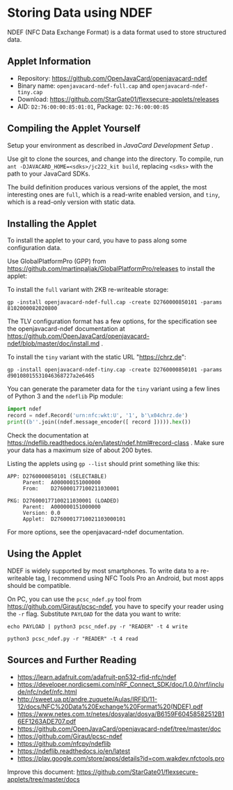 # Storing Data using NDEF

NDEF (NFC Data Exchange Format) is a data format used to store structured data.

## Applet Information

- Repository: https://github.com/OpenJavaCard/openjavacard-ndef
- Binary name: `openjavacard-ndef-full.cap` and `openjavacard-ndef-tiny.cap`
- Download: https://github.com/StarGate01/flexsecure-applets/releases
- AID: `D2:76:00:00:85:01:01`, Package: `D2:76:00:00:85`

## Compiling the Applet Yourself

Setup your environment as described in *JavaCard Development Setup* .

Use git to clone the sources, and change into the directory. To compile, run `ant -DJAVACARD_HOME=<sdks>/jc222_kit build`, replacing `<sdks>` with the path to your JavaCard SDKs.

The build definition produces various versions of the applet, the most interesting ones are `full`, which is a read-write enabled version, and `tiny`, which is a read-only version with static data.

## Installing the Applet

To install the applet to your card, you have to pass along some configuration data.

Use GlobalPlatformPro (GPP) from https://github.com/martinpaljak/GlobalPlatformPro/releases to install the applet:

To install the `full` variant with 2KB re-writeable storage:

```
gp -install openjavacard-ndef-full.cap -create D2760000850101 -params 8102000082020800
```

The TLV configuration format has a few options, for the specification see the openjavacard-ndef documentation at https://github.com/OpenJavaCard/openjavacard-ndef/blob/master/doc/install.md .

To install the `tiny` variant with the static URL "https://chrz.de":

```
gp -install openjavacard-ndef-tiny.cap -create D2760000850101 -params d90108015531046368727a2e6465
```

You can generate the parameter data for the `tiny` variant using a few lines of Python 3 and the `ndeflib` Pip module:

```python
import ndef
record = ndef.Record('urn:nfc:wkt:U', '1', b'\x04chrz.de')
print((b''.join((ndef.message_encoder([ record ])))).hex())
```

Check the documentation at https://ndeflib.readthedocs.io/en/latest/ndef.html#record-class . Make sure your data has a maximum size of about 200 bytes.

Listing the applets using `gp --list` should print something like this:

```
APP: D2760000850101 (SELECTABLE)
     Parent:  A000000151000000
     From:    D276000177100211030001

PKG: D276000177100211030001 (LOADED)
     Parent:  A000000151000000
     Version: 0.0
     Applet:  D27600017710021103000101
```

For more options, see the openjavacard-ndef documentation.

## Using the Applet

NDEF is widely supported by most smartphones. To write data to a re-writeable tag, I recommend using NFC Tools Pro an Android, but most apps should be compatible. 

On PC, you can use the `pcsc_ndef.py` tool from https://github.com/Giraut/pcsc-ndef, you have to specify your reader using the `-r` flag. Substitute `PAYLOAD` for the data you want to write:

```
echo PAYLOAD | python3 pcsc_ndef.py -r "READER" -t 4 write

python3 pcsc_ndef.py -r "READER" -t 4 read
```

## Sources and Further Reading

- https://learn.adafruit.com/adafruit-pn532-rfid-nfc/ndef
- https://developer.nordicsemi.com/nRF_Connect_SDK/doc/1.0.0/nrf/include/nfc/ndef/nfc.html
- http://sweet.ua.pt/andre.zuquete/Aulas/IRFID/11-12/docs/NFC%20Data%20Exchange%20Format%20(NDEF).pdf
- https://www.netes.com.tr/netes/dosyalar/dosya/B6159F60458582512B16EF1263ADE707.pdf
- https://github.com/OpenJavaCard/openjavacard-ndef/tree/master/doc
- https://github.com/Giraut/pcsc-ndef
- https://github.com/nfcpy/ndeflib
- https://ndeflib.readthedocs.io/en/latest
- https://play.google.com/store/apps/details?id=com.wakdev.nfctools.pro

Improve this document: https://github.com/StarGate01/flexsecure-applets/tree/master/docs